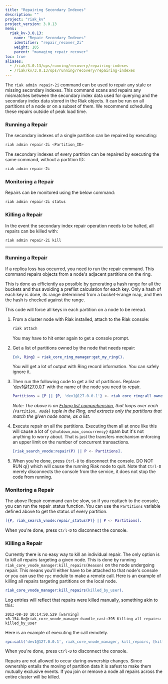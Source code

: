 ```yaml
---
title: "Repairing Secondary Indexes"
description: ""
project: "riak_kv"
project_version: 3.0.13
menu:
  riak_kv-3.0.13:
    name: "Repair Secondary Indexes"
    identifier: "repair_recover_2i"
    weight: 105
    parent: "managing_repair_recover"
toc: true
aliases:
  - /riak/3.0.13/ops/running/recovery/repairing-indexes
  - /riak/kv/3.0.13/ops/running/recovery/repairing-indexes
---
```


The `riak admin repair-2i` command can be used to repair any stale or missing secondary indexes.  This command scans and repairs any mismatches between the secondary index data used for querying and the secondary index data stored in the Riak objects. It can be run on all partitions of a node or on a subset of them.  We recommend scheduling these repairs outside of peak load time.

### Running a Repair

The secondary indexes of a single partition can be repaired by executing:

```bash
riak admin repair-2i <Partition_ID>
```

The secondary indexes of every partition can be repaired by executing the same command, without a partition ID:

```bash
riak admin repair-2i
```

### Monitoring a Repair

Repairs can be monitored using the below command:

```bash
riak admin repair-2i status
```

### Killing a Repair

In the event the secondary index repair operation needs to be halted, all repairs can be killed with:

```bash
riak admin repair-2i kill
```

----

### Running a Repair

If a replica loss has occurred, you need to run the repair command. This command repairs objects from a node's adjacent partitions on the ring.

This is done as efficiently as possible by generating a hash range for all the buckets and thus avoiding a preflist calculation for each key. Only a hash of each key is done, its range determined from a bucket&rarr;range map, and then the hash is checked against the range.

This code will force all keys in each partition on a node to be reread.

1. From a cluster node with Riak installed, attach to the Riak console:

    ```bash
    riak attach
    ```

    You may have to hit enter again to get a console prompt.

2. Get a list of partitions owned by the node that needs repair:

    ```erlang
    {ok, Ring} = riak_core_ring_manager:get_my_ring().
    ```

    You will get a lot of output with Ring record information. You can safely ignore it.

3. Then run the following code to get a list of partitions. Replace 'dev1@127.0.0.1' with the name of the node you need to repair.

    ```erlang
    Partitions = [P || {P, 'dev1@127.0.0.1'} <- riak_core_ring:all_owners(Ring)].
    ```

    _Note: The above is an [Erlang list comprehension](http://www.erlang.org/doc/programming_examples/list_comprehensions.html), that loops over each `{Partition, Node}` tuple in the Ring, and extracts only the partitions that match the given node name, as a list._

4. Execute repair on all the partitions. Executing them all at once like this will cause a lot of `{shutdown,max_concurrency}` spam but it's not anything to worry about. That is just the transfers mechanism enforcing an upper limit on the number of concurrent transactions.

    ```erlang
    [riak_search_vnode:repair(P) || P <- Partitions].
    ```

5. When you're done, press `Ctrl-D` to disconnect the console. DO NOT RUN q() which will cause the running Riak node to quit. Note that `Ctrl-D` merely disconnects the console from the service, it does not stop the code from running.

### Monitoring a Repair

The above Repair command can be slow, so if you reattach to the console, you can run the repair_status function. You can use the `Partitions` variable defined above to get the status of every partition.

```erlang
[{P, riak_search_vnode:repair_status(P)} || P <- Partitions].
```

When you're done, press `Ctrl-D` to disconnect the console.

### Killing a Repair

Currently there is no easy way to kill an individual repair.  The only
option is to kill all repairs targeting a given node.  This is done by
running `riak_core_vnode_manager:kill_repairs(Reason)` on the node
undergoing repair.  This means you'll either have to be attached to
that node's console or you can use the `rpc` module to make a remote
call.  Here is an example of killing all repairs targeting partitions
on the local node.

```erlang
riak_core_vnode_manager:kill_repairs(killed_by_user).
```

Log entries will reflect that repairs were killed manually, something akin to this:

```
2012-08-10 10:14:50.529 [warning] <0.154.0>@riak_core_vnode_manager:handle_cast:395 Killing all repairs: killed_by_user
```

Here is an example of executing the call remotely.

```erlang
rpc:call('dev1@127.0.0.1', riak_core_vnode_manager, kill_repairs, [killed_by_user]).
```

When you're done, press `Ctrl-D` to disconnect the console.

Repairs are not allowed to occur during ownership changes.  Since
ownership entails the moving of partition data it is safest to make
them mutually exclusive events.  If you join or remove a node all
repairs across the entire cluster will be killed.

